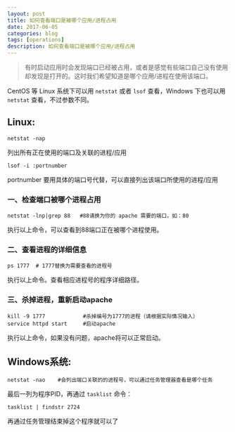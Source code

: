 ```yaml
---
layout: post
title: 如何查看端口是被哪个应用/进程占用
date: 2017-06-05
categories: blog
tags: [operations]
description: 如何查看端口是被哪个应用/进程占用
---
```


> 有时启动应用时会发现端口已经被占用，或者是感觉有些端口自己没有使用却发现是打开的。这时我们希望知道是哪个应用/进程在使用该端口。
 
CentOS 等 Linux 系统下可以用 `netstat` 或者 `lsof` 查看，Windows 下也可以用 `netstat` 查看，不过参数不同。

## Linux:
 
	netstat -nap 

列出所有正在使用的端口及关联的进程/应用

	lsof -i :portnumber 

portnumber 要用具体的端口号代替，可以直接列出该端口所使用的进程/应用

 
### 一、检查端口被哪个进程占用
 
	netstat -lnp|grep 88   #88请换为你的 apache 需要的端口，如：80
 
执行以上命令，可以查看到88端口正在被哪个进程使用。

 
### 二、查看进程的详细信息
 
	ps 1777  # 1777替换为需要查看的进程号
 
执行以上命令。查看相应进程号的程序详细路径。

 
### 三、杀掉进程，重新启动apache
 
	kill -9 1777        	#杀掉编号为1777的进程（请根据实际情况输入）
	service httpd start 	#启动apache
 
执行以上命令，如果没有问题，apache将可以正常启动。

 
## Windows系统:
 
	netstat -nao 	#会列出端口关联的的进程号，可以通过任务管理器查看是哪个任务
 
最后一列为程序PID，再通过 `tasklist` 命令：

	tasklist | findstr 2724
 
再通过任务管理结束掉这个程序就可以了